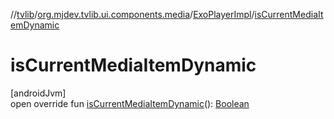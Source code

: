 //[tvlib](../../../index.md)/[org.mjdev.tvlib.ui.components.media](../index.md)/[ExoPlayerImpl](index.md)/[isCurrentMediaItemDynamic](is-current-media-item-dynamic.md)

# isCurrentMediaItemDynamic

[androidJvm]\
open override fun [isCurrentMediaItemDynamic](is-current-media-item-dynamic.md)(): [Boolean](https://kotlinlang.org/api/latest/jvm/stdlib/kotlin/-boolean/index.html)
